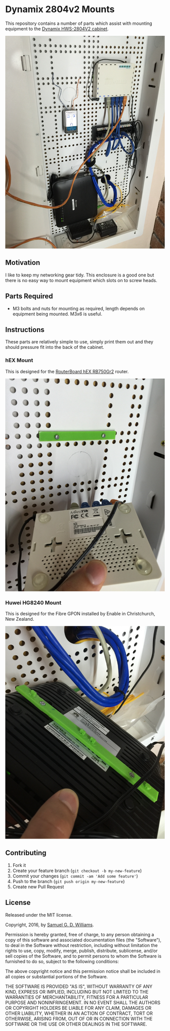 # Dynamix 2804v2 Mounts

This repository contains a number of parts which assist with mounting equipment to the [Dynamix HWS-2804V2 cabinet](http://www.dynamix.co.nz/home/netwbs/shw100/HWS-2804V2).

![2804 Cabinet with Equipment](photos/IMG_7216.jpg)

## Motivation

I like to keep my networking gear tidy. This enclosure is a good one but there is no easy way to mount equipment which slots on to screw heads.

## Parts Required

- M3 bolts and nuts for mounting as required, length depends on equipment being mounted. M3x6 is useful.

## Instructions

These parts are relatively simple to use, simply print them out and they should pressure fit into the back of the cabinet.

### hEX Mount

This is designed for the [RouterBoard hEX RB750Gr2](http://routerboard.com/RB750Gr2) router.

![2804 Cabinet with Equipment](photos/IMG_7217.jpg)

### Huwei HG8240 Mount

This is designed for the Fibre GPON installed by Enable in Christchurch, New Zealand.

![2804 Cabinet with Equipment](photos/IMG_7219.jpg)

## Contributing

1. Fork it
2. Create your feature branch (`git checkout -b my-new-feature`)
3. Commit your changes (`git commit -am 'Add some feature'`)
4. Push to the branch (`git push origin my-new-feature`)
5. Create new Pull Request

## License

Released under the MIT license.

Copyright, 2016, by [Samuel G. D. Williams](http://www.codeotaku.com/samuel-williams).

Permission is hereby granted, free of charge, to any person obtaining a copy of this software and associated documentation files (the "Software"), to deal in the Software without restriction, including without limitation the rights to use, copy, modify, merge, publish, distribute, sublicense, and/or sell copies of the Software, and to permit persons to whom the Software is furnished to do so, subject to the following conditions:

The above copyright notice and this permission notice shall be included in all copies or substantial portions of the Software.

THE SOFTWARE IS PROVIDED "AS IS", WITHOUT WARRANTY OF ANY KIND, EXPRESS OR IMPLIED, INCLUDING BUT NOT LIMITED TO THE WARRANTIES OF MERCHANTABILITY, FITNESS FOR A PARTICULAR PURPOSE AND NONINFRINGEMENT. IN NO EVENT SHALL THE AUTHORS OR COPYRIGHT HOLDERS BE LIABLE FOR ANY CLAIM, DAMAGES OR OTHER LIABILITY, WHETHER IN AN ACTION OF CONTRACT, TORT OR OTHERWISE, ARISING FROM, OUT OF OR IN CONNECTION WITH THE SOFTWARE OR THE USE OR OTHER DEALINGS IN THE SOFTWARE.